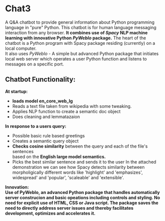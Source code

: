 # Chat3  
A Q&A chatbot to provide general information about Python programming language in "pure" Python. 
This chatbot is for human language messaging interaction from any browser. 
**It combines use of _Spacy_ NLP machine learning with innovative Python _PyWebIo_ package.**
The heart of the chatbot is a Python program with Spacy package residing (currently) on a local computer.  
It also uses _PyWebIo_ - A simple but advanced Python package that initiates local web server which operates a user Python function and listens to messages on a specific port. 

## Chatbot Functionality:  
**At startup:**  
*	**loads model en_core_web_lg** 
* Reads a text file taken from wikipedia with some tweaking.
*	Applies NLP function to create a semantic doc object
*	Does cleaning and lemmatazaion

**In response to a users query:**  
*	Possible basic rule based greetings
*	Creates a semantic query object
*	**Checks cosine similarity** between the query and each of the file's sentences  
  based on the **English large model semantics.**
*	Picks the best similar sentence and sends it to the user
In the attached demonstration we can see how Spacy detects similarity between morpholigically different words like 'highlight' and 'emphasizes', widespread' and 'popular', 'scaleable' and 'extensible'.

**Innovation:**  
**Use of PyWebIo, an advanced Python package that handles automatically server construcion and basic opeations including controls and styling. 
No need for explicit use of HTML, CSS or Java script.
The package saves the need to directly address server issues and thereby facilitates development, 
optimizes and accelerates it.**  
